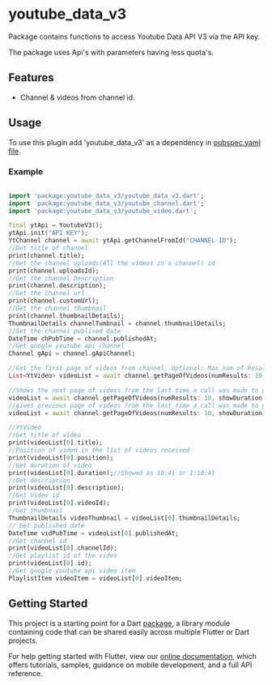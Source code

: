 # youtube_data_v3

Package contains functions to access Youtube Data API V3 via the API key. 

The package uses Api's with parameters having less quota's.

## Features

* Channel & videos from channel id.

## Usage
To use this plugin add 'youtube_data_v3' as a dependency in [pubspec.yaml file](https://flutter.io/platform-plugins/).

### Example

``` dart

import 'package:youtube_data_v3/youtube_data_v3.dart';
import 'package:youtube_data_v3/youtube_channel.dart';
import 'package:youtube_data_v3/youtube_video.dart';

final ytApi = YoutubeV3();
ytApi.init("API KEY");
YtChannel channel = await ytApi.getChannelFromId("CHANNEL ID");
//Get title of channel
print(channel.title);
//Get the channel uploads(All the videos in a channel) id
print(channel.uploadsId);
//Get the channel Description
print(channel.description);
//Get the channel url
print(channel.customUrl);
//Get the channel thumbnail
print(channel.thumbnailDetails);
ThumbnailDetails channelTumbnail = channel.thumbnailDetails;
//Get the channel publised date
DateTime chPubTime = channel.publishedAt;
//Get google youtube api channel
Channel gApi = channel.gApiChannel;

//Get the first page of videos from channel. Optional: Max num of Results, Optional: get duration of video also (defaults to false)
List<YtVideo> videoList = await channel.getPageOfVideos(numResults: 10, showDuration: true);

//Shows the next page of videos from the last time a call was made to getPageOfVideos
videoList = await channel.getPageOfVideos(numResults: 10, showDuration: true, showNextPage: true);
//gives previous page of videos from the last time a call was made to getPageOfVideos
videoList = await channel.getPageOfVideos(numResults: 10, showDuration: true, showPrevPage: true);

//YtVideo
//Get title of video
print(videoList[0].title);
//Position of video in the list of videos received
print(videoList[0].position);
//Get duration of video
print(videoList[0].duration);//Showed as 10:41 or 1:10:41
//Get description
print(videoList[0].description);
//Get Video id
print(videoList[0].videoId);
//Get thumbnail
ThumbnailDetails videoThumbnail = videoList[0].thumbnailDetails;
// Get published date
DateTime vidPubTime = videoList[0].publishedAt;
//Get channel id
print(videoList[0].channelId);
//Get playlist id of the video
print(videoList[0].id);
//Get google youtube api video item
PlaylistItem videoItem = videoList[0].videoItem;

```

## Getting Started

This project is a starting point for a Dart
[package](https://flutter.dev/developing-packages/),
a library module containing code that can be shared easily across
multiple Flutter or Dart projects.

For help getting started with Flutter, view our 
[online documentation](https://flutter.dev/docs), which offers tutorials, 
samples, guidance on mobile development, and a full API reference.
